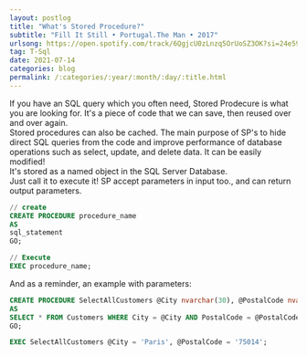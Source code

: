 ```yaml
---
layout: postlog
title: "What's Stored Procedure?"
subtitle: "Fill It Still • Portugal.The Man • 2017"
urlsong: https://open.spotify.com/track/6QgjcU0zLnzq5OrUoSZ3OK?si=24e59b749e894c20
tag: T-Sql
date: 2021-07-14
categories: blog
permalink: /:categories/:year/:month/:day/:title.html
---
```


If you have an SQL query which you often need, Stored Prodecure is what you are looking for.  It's a piece of code that we can save, then reused over and over again.  
Stored procedures can also be cached. The main purpose of SP's to hide direct SQL queries from the code and improve performance of database operations such as select, update, and delete data. It can  be easily modified!   
It's stored as a  named object in the SQL Server Database.  
Just call it to execute it! SP accept parameters in input too., and can return output parameters.   
```sql
// create
CREATE PROCEDURE procedure_name
AS
sql_statement
GO;

// Execute
EXEC procedure_name;
```
And as a reminder, an example with parameters:
```sql
CREATE PROCEDURE SelectAllCustomers @City nvarchar(30), @PostalCode nvarchar(10)
AS
SELECT * FROM Customers WHERE City = @City AND PostalCode = @PostalCode
GO;

EXEC SelectAllCustomers @City = 'Paris', @PostalCode = '75014';
```
